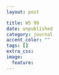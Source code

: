 ```yaml
---
layout: post

title: WS 99
date: unpublished
category: journal
accent_color: ""
tags: []
extra_css:
image:
  feature: 
---
```


